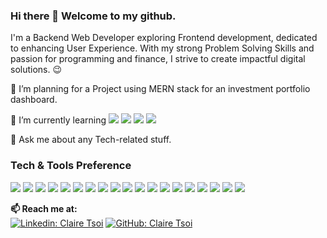 ### Hi there 👋 Welcome to my github.

I'm a Backend Web Developer exploring Frontend development, dedicated to enhancing User Experience. With my strong Problem Solving Skills and passion for programming and finance, I strive to create impactful digital solutions. :wink:
 
 🔭 I’m planning for a Project using MERN stack for an investment portfolio dashboard.
 
 🌱 I’m currently learning 
 <img src="https://img.shields.io/badge/-React-000000?style=flat&logo=react&logoColor=00c8ff">
 <img src="https://img.shields.io/badge/-Express.js-787878?style=flat">
 <img src="https://img.shields.io/badge/-Node.js-3C873A?style=flat&logo=Node.js&logoColor=white">
 <img src="https://img.shields.io/badge/-GraphQL-e535ab?style=flat&logo=graphql&logoColor=FFFFFF"> 
 
 💬 Ask me about any Tech-related stuff.

### Tech & Tools Preference
<img src="https://img.shields.io/badge/-Java-ED8B00?style=flate&logo=openjdk&logoColor=white"> <img src="https://img.shields.io/badge/-Spring%20Boot-6DB33F?style=flat&logo=Spring+Boot&logoColor=FFFFFF"> <img src="https://img.shields.io/badge/-Spring-6DB33F?style=flat&logo=Spring&logoColor=FFFFFF"> <img src = "https://img.shields.io/badge/-HTML5-E34F26?style=flat&logo=html5&logoColor=white"> <img src = "https://img.shields.io/badge/-CSS3-1572B6?style=flat&logo=css3&logoColor=white"> <img src="https://img.shields.io/badge/-JavaScript-eed718?style=flat&logo=javascript&logoColor=ffffff"> <img src="https://img.shields.io/badge/Angular-DD0031?style=flat&logo=angular&logoColor=white">
<img src="https://img.shields.io/badge/-Python-3776AB?logo=Python&logoColor=FFFFFF&label="> <img src="https://img.shields.io/badge/Oracle-F80000?style=flat&logo=Oracle&logoColor=white"> <img src="https://img.shields.io/badge/-MySQL-005C84?style=flat&logo=mysql&logoColor=FFFFFF"> <img src="https://img.shields.io/badge/-MongoDB-4DB33D?style=flat&logo=mongodb&logoColor=FFFFFF">
<img src="http://img.shields.io/badge/-Amazon%20Web%20Services-000000?style=flat&logo=Amazon+AWS&logoColor=white"> <img src="http://img.shields.io/badge/-Google%20Cloud%20Platform-4285F4?style=flat&logo=google%20cloud&logoColor=white">  <img src="http://img.shields.io/badge/-Git-F1502F?style=flat&logo=git&logoColor=FFFFFF"> <img src="http://img.shields.io/badge/-Github-000000?style=flat&logo=github&logoColor=FFFFFF"> <img src="https://img.shields.io/badge/-GitLab-330F63?style=flat&logo=gitlab&logoColor=white"> <img src="http://img.shields.io/badge/-VS%20Code-007ACC?style=flat&logo=visual%20studio%20code&logoColor=white"> <img src="https://img.shields.io/badge/-Jira-0052CC?logo=Jira&logoColor=FFFFFF"> 
 <img src="https://img.shields.io/badge/-Firebase-FFA611?style=flat&logo=firebase&logoColor=FFFFFF">

**📫 Reach me at:**<br>
[![Linkedin: Claire Tsoi](https://img.shields.io/badge/-Claire%20Tsoi-blue?style=flat&logo=Linkedin&logoColor=white&link=https://www.linkedin.com/in/claire-tsoi-80a3b617b/)](https://www.linkedin.com/in/claire-tsoi-80a3b617b/)
[![GitHub: Claire Tsoi](https://img.shields.io/github/followers/clairetsoi1129?label=clairetsoi1129&style=social)](https://github.com/clairetsoi1129)
